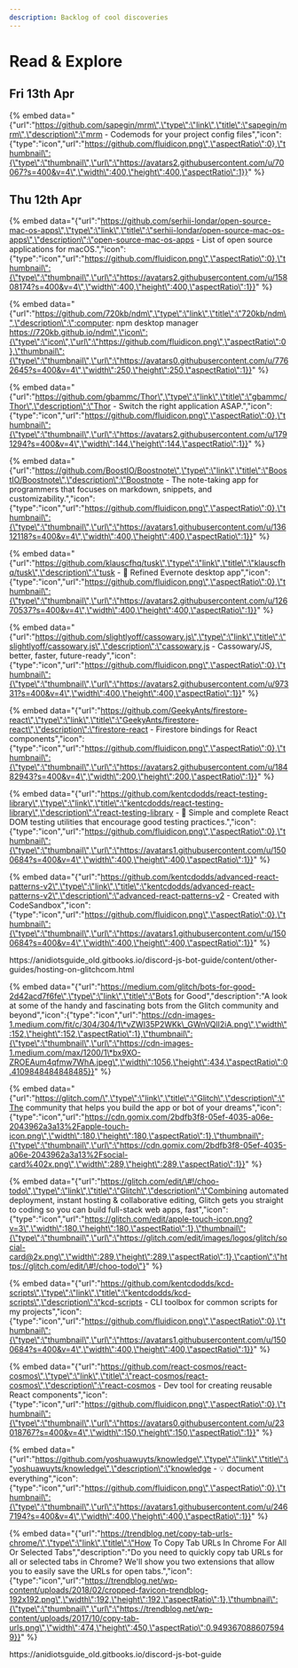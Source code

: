 ```yaml
---
description: Backlog of cool discoveries
---
```


# Read & Explore

## Fri 13th Apr

{% embed data="{\"url\":\"https://github.com/sapegin/mrm\",\"type\":\"link\",\"title\":\"sapegin/mrm\",\"description\":\"mrm - Codemods for your project config files\",\"icon\":{\"type\":\"icon\",\"url\":\"https://github.com/fluidicon.png\",\"aspectRatio\":0},\"thumbnail\":{\"type\":\"thumbnail\",\"url\":\"https://avatars2.githubusercontent.com/u/70067?s=400&v=4\",\"width\":400,\"height\":400,\"aspectRatio\":1}}" %}



## Thu 12th Apr

{% embed data="{\"url\":\"https://github.com/serhii-londar/open-source-mac-os-apps\",\"type\":\"link\",\"title\":\"serhii-londar/open-source-mac-os-apps\",\"description\":\"open-source-mac-os-apps - List of open source applications for macOS.\",\"icon\":{\"type\":\"icon\",\"url\":\"https://github.com/fluidicon.png\",\"aspectRatio\":0},\"thumbnail\":{\"type\":\"thumbnail\",\"url\":\"https://avatars2.githubusercontent.com/u/15808174?s=400&v=4\",\"width\":400,\"height\":400,\"aspectRatio\":1}}" %}

{% embed data="{\"url\":\"https://github.com/720kb/ndm\",\"type\":\"link\",\"title\":\"720kb/ndm\",\"description\":\":computer: npm desktop manager https://720kb.github.io/ndm\",\"icon\":{\"type\":\"icon\",\"url\":\"https://github.com/fluidicon.png\",\"aspectRatio\":0},\"thumbnail\":{\"type\":\"thumbnail\",\"url\":\"https://avatars0.githubusercontent.com/u/7762645?s=400&v=4\",\"width\":250,\"height\":250,\"aspectRatio\":1}}" %}

{% embed data="{\"url\":\"https://github.com/gbammc/Thor\",\"type\":\"link\",\"title\":\"gbammc/Thor\",\"description\":\"Thor - Switch the right application ASAP.\",\"icon\":{\"type\":\"icon\",\"url\":\"https://github.com/fluidicon.png\",\"aspectRatio\":0},\"thumbnail\":{\"type\":\"thumbnail\",\"url\":\"https://avatars2.githubusercontent.com/u/1791294?s=400&v=4\",\"width\":144,\"height\":144,\"aspectRatio\":1}}" %}

{% embed data="{\"url\":\"https://github.com/BoostIO/Boostnote\",\"type\":\"link\",\"title\":\"BoostIO/Boostnote\",\"description\":\"Boostnote - The note-taking app for programmers that focuses on markdown, snippets, and customizability.\",\"icon\":{\"type\":\"icon\",\"url\":\"https://github.com/fluidicon.png\",\"aspectRatio\":0},\"thumbnail\":{\"type\":\"thumbnail\",\"url\":\"https://avatars1.githubusercontent.com/u/13612118?s=400&v=4\",\"width\":400,\"height\":400,\"aspectRatio\":1}}" %}

{% embed data="{\"url\":\"https://github.com/klauscfhq/tusk\",\"type\":\"link\",\"title\":\"klauscfhq/tusk\",\"description\":\"tusk - 🐘 Refined Evernote desktop app\",\"icon\":{\"type\":\"icon\",\"url\":\"https://github.com/fluidicon.png\",\"aspectRatio\":0},\"thumbnail\":{\"type\":\"thumbnail\",\"url\":\"https://avatars2.githubusercontent.com/u/12670537?s=400&v=4\",\"width\":400,\"height\":400,\"aspectRatio\":1}}" %}

{% embed data="{\"url\":\"https://github.com/slightlyoff/cassowary.js\",\"type\":\"link\",\"title\":\"slightlyoff/cassowary.js\",\"description\":\"cassowary.js - Cassowary/JS, better, faster, future-ready\",\"icon\":{\"type\":\"icon\",\"url\":\"https://github.com/fluidicon.png\",\"aspectRatio\":0},\"thumbnail\":{\"type\":\"thumbnail\",\"url\":\"https://avatars2.githubusercontent.com/u/97331?s=400&v=4\",\"width\":400,\"height\":400,\"aspectRatio\":1}}" %}

{% embed data="{\"url\":\"https://github.com/GeekyAnts/firestore-react\",\"type\":\"link\",\"title\":\"GeekyAnts/firestore-react\",\"description\":\"firestore-react - Firestore bindings for React components\",\"icon\":{\"type\":\"icon\",\"url\":\"https://github.com/fluidicon.png\",\"aspectRatio\":0},\"thumbnail\":{\"type\":\"thumbnail\",\"url\":\"https://avatars2.githubusercontent.com/u/18482943?s=400&v=4\",\"width\":200,\"height\":200,\"aspectRatio\":1}}" %}

{% embed data="{\"url\":\"https://github.com/kentcdodds/react-testing-library\",\"type\":\"link\",\"title\":\"kentcdodds/react-testing-library\",\"description\":\"react-testing-library - 🐐 Simple and complete React DOM testing utilities that encourage good testing practices.\",\"icon\":{\"type\":\"icon\",\"url\":\"https://github.com/fluidicon.png\",\"aspectRatio\":0},\"thumbnail\":{\"type\":\"thumbnail\",\"url\":\"https://avatars1.githubusercontent.com/u/1500684?s=400&v=4\",\"width\":400,\"height\":400,\"aspectRatio\":1}}" %}

{% embed data="{\"url\":\"https://github.com/kentcdodds/advanced-react-patterns-v2\",\"type\":\"link\",\"title\":\"kentcdodds/advanced-react-patterns-v2\",\"description\":\"advanced-react-patterns-v2 - Created with CodeSandbox\",\"icon\":{\"type\":\"icon\",\"url\":\"https://github.com/fluidicon.png\",\"aspectRatio\":0},\"thumbnail\":{\"type\":\"thumbnail\",\"url\":\"https://avatars1.githubusercontent.com/u/1500684?s=400&v=4\",\"width\":400,\"height\":400,\"aspectRatio\":1}}" %}

https://anidiotsguide\_old.gitbooks.io/discord-js-bot-guide/content/other-guides/hosting-on-glitchcom.html

{% embed data="{\"url\":\"https://medium.com/glitch/bots-for-good-2d42acd7f6fe\",\"type\":\"link\",\"title\":\"Bots for Good\",\"description\":\"A look at some of the handy and fascinating bots from the Glitch community and beyond\",\"icon\":{\"type\":\"icon\",\"url\":\"https://cdn-images-1.medium.com/fit/c/304/304/1\*vZWl35P2WKk\_GWnVQlI2iA.png\",\"width\":152,\"height\":152,\"aspectRatio\":1},\"thumbnail\":{\"type\":\"thumbnail\",\"url\":\"https://cdn-images-1.medium.com/max/1200/1\*bx9XO-ZROEAum4qfmw7WhA.jpeg\",\"width\":1056,\"height\":434,\"aspectRatio\":0.4109848484848485}}" %}

{% embed data="{\"url\":\"https://glitch.com/\",\"type\":\"link\",\"title\":\"Glitch\",\"description\":\"The community that helps you build the app or bot of your dreams\",\"icon\":{\"type\":\"icon\",\"url\":\"https://cdn.gomix.com/2bdfb3f8-05ef-4035-a06e-2043962a3a13%2Fapple-touch-icon.png\",\"width\":180,\"height\":180,\"aspectRatio\":1},\"thumbnail\":{\"type\":\"thumbnail\",\"url\":\"https://cdn.gomix.com/2bdfb3f8-05ef-4035-a06e-2043962a3a13%2Fsocial-card%402x.png\",\"width\":289,\"height\":289,\"aspectRatio\":1}}" %}

{% embed data="{\"url\":\"https://glitch.com/edit/\#!/choo-todo\",\"type\":\"link\",\"title\":\"Glitch\",\"description\":\"Combining automated deployment, instant hosting & collaborative editing, Glitch gets you straight to coding so you can build full-stack web apps, fast\",\"icon\":{\"type\":\"icon\",\"url\":\"https://glitch.com/edit/apple-touch-icon.png?v=3\",\"width\":180,\"height\":180,\"aspectRatio\":1},\"thumbnail\":{\"type\":\"thumbnail\",\"url\":\"https://glitch.com/edit/images/logos/glitch/social-card@2x.png\",\"width\":289,\"height\":289,\"aspectRatio\":1},\"caption\":\"https://glitch.com/edit/\#!/choo-todo\"}" %}

{% embed data="{\"url\":\"https://github.com/kentcdodds/kcd-scripts\",\"type\":\"link\",\"title\":\"kentcdodds/kcd-scripts\",\"description\":\"kcd-scripts - CLI toolbox for common scripts for my projects\",\"icon\":{\"type\":\"icon\",\"url\":\"https://github.com/fluidicon.png\",\"aspectRatio\":0},\"thumbnail\":{\"type\":\"thumbnail\",\"url\":\"https://avatars1.githubusercontent.com/u/1500684?s=400&v=4\",\"width\":400,\"height\":400,\"aspectRatio\":1}}" %}

{% embed data="{\"url\":\"https://github.com/react-cosmos/react-cosmos\",\"type\":\"link\",\"title\":\"react-cosmos/react-cosmos\",\"description\":\"react-cosmos - Dev tool for creating reusable React components\",\"icon\":{\"type\":\"icon\",\"url\":\"https://github.com/fluidicon.png\",\"aspectRatio\":0},\"thumbnail\":{\"type\":\"thumbnail\",\"url\":\"https://avatars0.githubusercontent.com/u/23018767?s=400&v=4\",\"width\":150,\"height\":150,\"aspectRatio\":1}}" %}

{% embed data="{\"url\":\"https://github.com/yoshuawuyts/knowledge\",\"type\":\"link\",\"title\":\"yoshuawuyts/knowledge\",\"description\":\"knowledge - :bulb: document everything\",\"icon\":{\"type\":\"icon\",\"url\":\"https://github.com/fluidicon.png\",\"aspectRatio\":0},\"thumbnail\":{\"type\":\"thumbnail\",\"url\":\"https://avatars1.githubusercontent.com/u/2467194?s=400&v=4\",\"width\":400,\"height\":400,\"aspectRatio\":1}}" %}

{% embed data="{\"url\":\"https://trendblog.net/copy-tab-urls-chrome/\",\"type\":\"link\",\"title\":\"How To Copy Tab URLs In Chrome For All Or Selected Tabs\",\"description\":\"Do you need to quickly copy tab URLs for all or selected tabs in Chrome? We\'ll show you two extensions that allow you to easily save the URLs for open tabs.\",\"icon\":{\"type\":\"icon\",\"url\":\"https://trendblog.net/wp-content/uploads/2018/02/cropped-favicon-trendblog-192x192.png\",\"width\":192,\"height\":192,\"aspectRatio\":1},\"thumbnail\":{\"type\":\"thumbnail\",\"url\":\"https://trendblog.net/wp-content/uploads/2017/10/copy-tab-urls.png\",\"width\":474,\"height\":450,\"aspectRatio\":0.9493670886075949}}" %}

https://anidiotsguide\_old.gitbooks.io/discord-js-bot-guide











